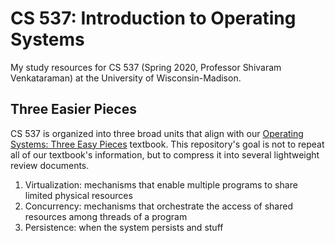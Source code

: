# CS 537: Introduction to Operating Systems

My study resources for CS 537 (Spring 2020, Professor Shivaram Venkataraman) at the University of Wisconsin-Madison.

## Three Easier Pieces

CS 537 is organized into three broad units that align with our [Operating Systems: Three Easy Pieces](http://pages.cs.wisc.edu/~remzi/OSTEP/) textbook. This repository's goal is not to repeat all of our textbook's information, but to compress it into several lightweight review documents.

1. Virtualization: mechanisms that enable multiple programs to share limited physical resources
2. Concurrency: mechanisms that orchestrate the access of shared resources among threads of a program
3. Persistence: when the system persists and stuff